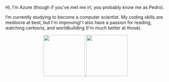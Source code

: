 Hi, I’m Azure (though if you've met me irl, you probably know me as Pedro).

I’m currently studying to become a computer scientist. My coding skills are mediocre at best, but I'm improving!
I also have a passion for reading, watching cartoons, and worldbuilding (I'm much better at those).


<div align="center">
  <a href="https://github.com/AzurePi">
  <img height="130em" src="https://github-readme-stats.vercel.app/api?username=AzurePi&show_icons=true&include_all_commits=true&count_private=true&title_color=8A2BE2&border_color=19e5e6&text_color=19e5e6&icon_color=0b6464&bg_color=0,26142a,101049"/>
  <img height="130em" src="https://github-readme-stats.vercel.app/api/top-langs/?username=AzurePi&layout=compact&langs_count=7&theme=aura"/>
</div>


<!--
can't really get it to work ¯\_(ツ)_/¯
<div>
  ![Snake animation](https://github.com/AzurePi/AzurePi/blob/output/github-contribution-grid-snake.svg)
</div>
--> 
